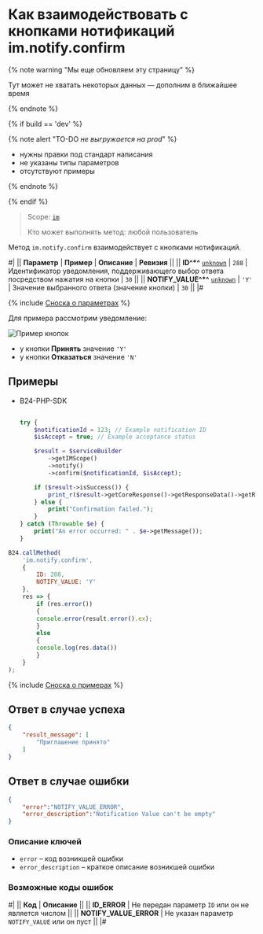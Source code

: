 # Как взаимодействовать с кнопками нотификаций im.notify.confirm

{% note warning "Мы еще обновляем эту страницу" %}

Тут может не хватать некоторых данных — дополним в ближайшее время

{% endnote %}

{% if build == 'dev' %}

{% note alert "TO-DO _не выгружается на prod_" %}

- нужны правки под стандарт написания
- не указаны типы параметров
- отсутствуют примеры

{% endnote %}

{% endif %}

> Scope: [`im`](../../scopes/permissions.md)
>
> Кто может выполнять метод: любой пользователь

Метод `im.notify.confirm` взаимодействует с кнопками нотификаций.

#|
|| **Параметр** | **Пример** | **Описание** | **Ревизия** ||
|| **ID^*^**
[`unknown`](../../data-types.md) | `288` | Идентификатор уведомления, поддерживающего выбор ответа посредством нажатия на кнопки | `30` ||
|| **NOTIFY_VALUE^*^**
[`unknown`](../../data-types.md) | `'Y'` | Значение выбранного ответа (значение кнопки) | `30` ||
|#

{% include [Сноска о параметрах](../../../_includes/required.md) %}

Для примера рассмотрим уведомление:

![Пример кнопок](./_images/buttons_example.png)

- у кнопки **Принять** значение `'Y'`
- у кнопки **Отказаться** значение `'N'`

## Примеры


- B24-PHP-SDK

    ```php
        
    try {
        $notificationId = 123; // Example notification ID
        $isAccept = true; // Example acceptance status
    
        $result = $serviceBuilder
            ->getIMScope()
            ->notify()
            ->confirm($notificationId, $isAccept);
    
        if ($result->isSuccess()) {
            print_r($result->getCoreResponse()->getResponseData()->getResult());
        } else {
            print("Confirmation failed.");
        }
    } catch (Throwable $e) {
        print("An error occurred: " . $e->getMessage());
    }
    
    ```

```js
B24.callMethod(
    'im.notify.confirm',
    {
        ID: 288,
        NOTIFY_VALUE: 'Y'
    },
    res => {
        if (res.error())
        {
        console.error(result.error().ex);
        }
        else
        {
        console.log(res.data())
        }
    }
);
```

{% include [Сноска о примерах](../../../_includes/examples.md) %}

## Ответ в случае успеха

```json
{
    "result_message": [
        "Приглашение принято"
    ]
}
```

## Ответ в случае ошибки

```json
{
    "error":"NOTIFY_VALUE_ERROR",
    "error_description":"Notification Value can't be empty"
}
```

### Описание ключей

- `error` – код возникшей ошибки
- `error_description` – краткое описание возникшей ошибки

### Возможные коды ошибок

#|
|| **Код** | **Описание** ||
|| **ID_ERROR** | Не передан параметр `ID` или он не является числом ||
|| **NOTIFY_VALUE_ERROR** | Не указан параметр `NOTIFY_VALUE` или он пуст ||
|#